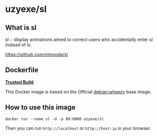 # uzyexe/sl

## What is sl

sl − display animations aimed to correct users who accidentally enter sl instead of ls.

https://github.com/mtoyoda/sl

## Dockerfile

[**Trusted Build**](https://registry.hub.docker.com/u/uzyexe/sl/)

This Docker image is based on the Official [debian:wheezy](https://registry.hub.docker.com/u/dockerfile/debian/) base image.

## How to use this image

```
docker run --name sl -d -p 80:8000 uzyexe/sl
```

Then you can run ```http://localhost``` or ```http://host-ip``` in your browser.
